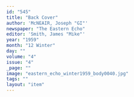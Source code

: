 ```yaml
---
id: "545"
title: "Back Cover"
author: 'McNEAIR, Joseph "GI"'
newspaper: "The Eastern Echo"
editor: 'Smith, James "Mike"'
year: "1959"
month: "12 Winter"
day: ""
volume: "4"
issue: "4"
_page: ""
image: "eastern_echo_winter1959_body0040.jpg"
tags: ""
layout: "item"
---
```


